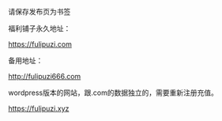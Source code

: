 请保存发布页为书签

福利铺子永久地址： 

https://fulipuzi.com

备用地址：

http://fulipuzi666.com

wordpress版本的网站，跟.com的数据独立的，需要重新注册充值。

https://fulipuzi.xyz
